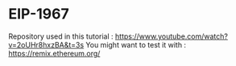 # EIP-1967

Repository used in this tutorial : https://www.youtube.com/watch?v=2oUHr8hxzBA&t=3s
You might want to test it with : https://remix.ethereum.org/

